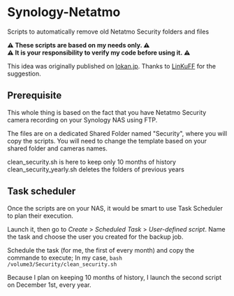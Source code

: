 # Synology-Netatmo
Scripts to automatically remove old Netatmo Security folders and files

**⚠️ These scripts are based on my needs only. ⚠️**<br />
**⚠️ It is your responsibility to verify my code before using it. ⚠️**<br />

This idea was originally published on [lokan.jp](https://lokan.jp/2020/04/20/script-effacer-netatmo-nas-synology/).
Thanks to [LinKuFF](https://www.inuage.com/) for the suggestion.

## Prerequisite

This whole thing is based on the fact that you have Netatmo Security camera recording on your Synology NAS using FTP.

The files are on a dedicated Shared Folder named "Security", where you will copy the scripts.
You will need to change the template based on your shared folder and cameras names.

clean_security.sh is here to keep only 10 months of history
clean_security_yearly.sh deletes the folders of previous years

## Task scheduler

Once the scripts are on your NAS, it would be smart to use Task Scheduler to plan their execution.

Launch it, then go to *Create* > *Scheduled Task* > *User-defined script*.
Name the task and choose the user you created for the backup job.

Schedule the task (for me, the first of every month) and copy the commande to execute;
In my case, `bash /volume3/Security/clean_security.sh`

Because I plan on keeping 10 months of history, I launch the second script on December 1st, every year.
